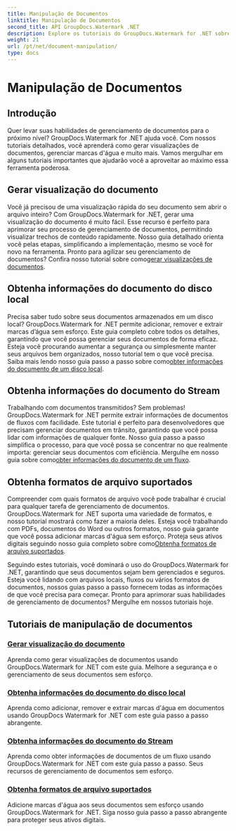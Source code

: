 ```yaml
---
title: Manipulação de Documentos
linktitle: Manipulação de Documentos
second_title: API GroupDocs.Watermark .NET
description: Explore os tutoriais do GroupDocs.Watermark for .NET sobre como gerar visualizações de documentos e gerenciar marcas d'água. Melhore a segurança e o gerenciamento de documentos.
weight: 21
url: /pt/net/document-manipulation/
type: docs
---
```

# Manipulação de Documentos

## Introdução

Quer levar suas habilidades de gerenciamento de documentos para o próximo nível? GroupDocs.Watermark for .NET ajuda você. Com nossos tutoriais detalhados, você aprenderá como gerar visualizações de documentos, gerenciar marcas d'água e muito mais. Vamos mergulhar em alguns tutoriais importantes que ajudarão você a aproveitar ao máximo essa ferramenta poderosa.


## Gerar visualização do documento
 Você já precisou de uma visualização rápida do seu documento sem abrir o arquivo inteiro? Com GroupDocs.Watermark for .NET, gerar uma visualização do documento é muito fácil. Esse recurso é perfeito para aprimorar seu processo de gerenciamento de documentos, permitindo visualizar trechos de conteúdo rapidamente. Nosso guia detalhado orienta você pelas etapas, simplificando a implementação, mesmo se você for novo na ferramenta. Pronto para agilizar seu gerenciamento de documentos? Confira nosso tutorial sobre como[gerar visualizações de documentos](./generate-document-preview/).

## Obtenha informações do documento do disco local
Precisa saber tudo sobre seus documentos armazenados em um disco local? GroupDocs.Watermark for .NET permite adicionar, remover e extrair marcas d’água sem esforço. Este guia completo cobre todos os detalhes, garantindo que você possa gerenciar seus documentos de forma eficaz. Esteja você procurando aumentar a segurança ou simplesmente manter seus arquivos bem organizados, nosso tutorial tem o que você precisa. Saiba mais lendo nosso guia passo a passo sobre como[obter informações do documento de um disco local](./get-document-info-local-disk/).

## Obtenha informações do documento do Stream
 Trabalhando com documentos transmitidos? Sem problemas! GroupDocs.Watermark for .NET permite extrair informações de documentos de fluxos com facilidade. Este tutorial é perfeito para desenvolvedores que precisam gerenciar documentos em trânsito, garantindo que você possa lidar com informações de qualquer fonte. Nosso guia passo a passo simplifica o processo, para que você possa se concentrar no que realmente importa: gerenciar seus documentos com eficiência. Mergulhe em nosso guia sobre como[obter informações do documento de um fluxo](./get-document-info-stream/).

## Obtenha formatos de arquivo suportados
 Compreender com quais formatos de arquivo você pode trabalhar é crucial para qualquer tarefa de gerenciamento de documentos. GroupDocs.Watermark for .NET suporta uma variedade de formatos, e nosso tutorial mostrará como fazer a maioria deles. Esteja você trabalhando com PDFs, documentos do Word ou outros formatos, nosso guia garante que você possa adicionar marcas d'água sem esforço. Proteja seus ativos digitais seguindo nosso guia completo sobre como[Obtenha formatos de arquivo suportados](./get-supported-file-formats/).

Seguindo estes tutoriais, você dominará o uso do GroupDocs.Watermark for .NET, garantindo que seus documentos sejam bem gerenciados e seguros. Esteja você lidando com arquivos locais, fluxos ou vários formatos de documentos, nossos guias passo a passo fornecem todas as informações de que você precisa para começar. Pronto para aprimorar suas habilidades de gerenciamento de documentos? Mergulhe em nossos tutoriais hoje.
## Tutoriais de manipulação de documentos
### [Gerar visualização do documento](./generate-document-preview/)
Aprenda como gerar visualizações de documentos usando GroupDocs.Watermark for .NET com este guia. Melhore a segurança e o gerenciamento de seus documentos sem esforço.
### [Obtenha informações do documento do disco local](./get-document-info-local-disk/)
Aprenda como adicionar, remover e extrair marcas d'água em documentos usando GroupDocs Watermark for .NET com este guia passo a passo abrangente.
### [Obtenha informações do documento do Stream](./get-document-info-stream/)
Aprenda como obter informações de documentos de um fluxo usando GroupDocs.Watermark for .NET com este guia passo a passo. Seus recursos de gerenciamento de documentos sem esforço.
### [Obtenha formatos de arquivo suportados](./get-supported-file-formats/)
Adicione marcas d'água aos seus documentos sem esforço usando GroupDocs.Watermark for .NET. Siga nosso guia passo a passo abrangente para proteger seus ativos digitais.